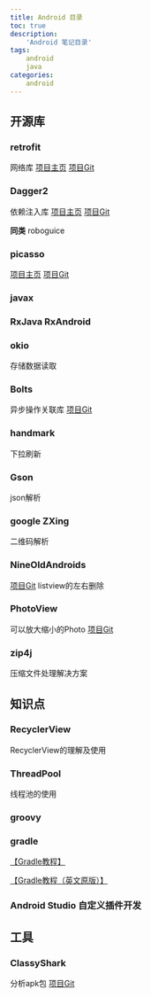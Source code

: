 ```yaml
---
title: Android 目录
toc: true
description:
	'Android 笔记目录'
tags:
	android
	java
categories:
	android
---
```


## 开源库

### retrofit
网络库
[项目主页](http://square.github.io/retrofit/)
[项目Git](https://github.com/square/retrofit)

### Dagger2
依赖注入库
[项目主页](http://google.github.io/dagger/)
[项目Git](https://github.com/google/dagger)

**同类**
roboguice

### picasso
[项目主页](http://square.github.io/picasso/)
[项目Git](https://github.com/square/picasso)

### javax

### RxJava RxAndroid

### okio
存储数据读取

### Bolts
异步操作关联库
[项目Git](https://github.com/BoltsFramework/Bolts-Android)

<!-- more -->
### handmark
下拉刷新

### Gson
json解析

### google ZXing
二维码解析

### NineOldAndroids
[项目Git](https://github.com/JakeWharton/NineOldAndroids)
listview的左右删除

### PhotoView
可以放大缩小的Photo
[项目Git](https://github.com/chrisbanes/PhotoView)

### zip4j
压缩文件处理解决方案

## 知识点

### RecyclerView
RecyclerView的理解及使用

### ThreadPool
线程池的使用

### groovy

### gradle

[【Gradle教程】](http://ask.android-studio.org/?/article/7)

[【Gradle教程（英文原版）】](https://docs.gradle.org/current/userguide/introduction.html)

### Android Studio 自定义插件开发


## 工具
### ClassyShark
分析apk包
[项目Git](https://github.com/google/android-classyshark)




